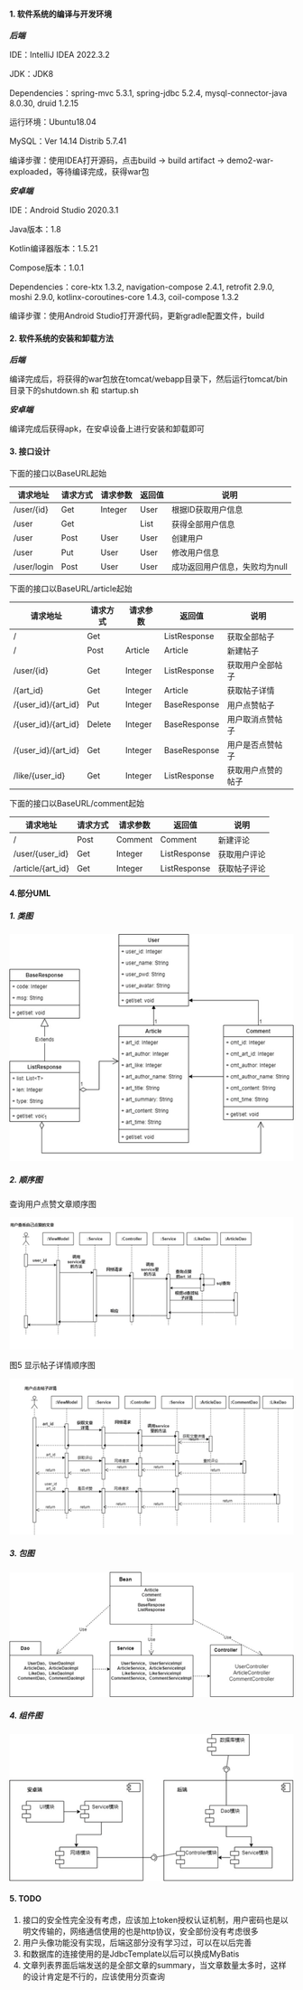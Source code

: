 #### 1. 软件系统的编译与开发环境

***后端***

IDE：IntelliJ IDEA 2022.3.2

JDK：JDK8

Dependencies：spring-mvc 5.3.1, spring-jdbc 5.2.4, mysql-connector-java 8.0.30, druid 1.2.15

运行环境：Ubuntu18.04

MySQL：Ver 14.14 Distrib 5.7.41

编译步骤：使用IDEA打开源码，点击build -> build artifact -> demo2-war-exploaded，等待编译完成，获得war包

 

***安卓端***

IDE：Android Studio 2020.3.1

Java版本：1.8

Kotlin编译器版本：1.5.21

Compose版本：1.0.1

Dependencies：core-ktx 1.3.2, navigation-compose 2.4.1, retrofit 2.9.0, moshi 2.9.0, kotlinx-coroutines-core 1.4.3, coil-compose 1.3.2

编译步骤：使用Android Studio打开源代码，更新gradle配置文件，build



#### 2. 软件系统的安装和卸载方法

***后端***

编译完成后，将获得的war包放在tomcat/webapp目录下，然后运行tomcat/bin目录下的shutdown.sh 和 startup.sh

 

***安卓端***

编译完成后获得apk，在安卓设备上进行安装和卸载即可



#### 3. 接口设计

下面的接口以BaseURL起始

| 请求地址    | 请求方式 | 请求参数 | 返回值     | 说明                           |
| ----------- | -------- | -------- | ---------- | ------------------------------ |
| /user/{id}  | Get      | Integer  | User       | 根据ID获取用户信息             |
| /user       | Get      |          | List<User> | 获得全部用户信息               |
| /user       | Post     | User     | User       | 创建用户                       |
| /user       | Put      | User     | User       | 修改用户信息                   |
| /user/login | Post     | User     | User       | 成功返回用户信息，失败均为null |

下面的接口以BaseURL/article起始

| 请求地址            | 请求方式 | 请求参数 | 返回值                | 说明               |
| ------------------- | -------- | -------- | --------------------- | ------------------ |
| /                   | Get      |          | ListResponse<Article> | 获取全部帖子       |
| /                   | Post     | Article  | Article               | 新建帖子           |
| /user/{id}          | Get      | Integer  | ListResponse<Article> | 获取用户全部帖子   |
| /{art_id}           | Get      | Integer  | Article               | 获取帖子详情       |
| /{user_id}/{art_id} | Put      | Integer  | BaseResponse          | 用户点赞帖子       |
| /{user_id}/{art_id} | Delete   | Integer  | BaseResponse          | 用户取消点赞帖子   |
| /{user_id}/{art_id} | Get      | Integer  | BaseResponse          | 用户是否点赞帖子   |
| /like/{user_id}     | Get      | Integer  | ListResponse<Article> | 获取用户点赞的帖子 |

下面的接口以BaseURL/comment起始

| 请求地址          | 请求方式 | 请求参数 | 返回值                | 说明         |
| ----------------- | -------- | -------- | --------------------- | ------------ |
| /                 | Post     | Comment  | Comment               | 新建评论     |
| /user/{user_id}   | Get      | Integer  | ListResponse<Comment> | 获取用户评论 |
| /article/{art_id} | Get      | Integer  | ListResponse<Comment> | 获取帖子评论 |



#### 4.部分UML

##### 1. 类图

![image-20230611162452583](doc/readme/image-20230611162452583.png)

##### 2. 顺序图

查询用户点赞文章顺序图

![image-20230611162635508](doc/readme/image-20230611162635508.png)

图5 显示帖子详情顺序图

![image-20230611162656531](doc/readme/image-20230611162656531.png)

##### 3. 包图

![image-20230611162756536](doc/readme/image-20230611162756536.png)

##### 4. 组件图

![image-20230611162906334](doc/readme/image-20230611162906334.png)

#### 5. TODO

1. 接口的安全性完全没有考虑，应该加上token授权认证机制，用户密码也是以明文传输的，网络通信使用的也是http协议，安全部份没有考虑很多
2. 用户头像功能没有实现，后端这部分没有学习过，可以在以后完善
3. 和数据库的连接使用的是JdbcTemplate以后可以换成MyBatis
4. 文章列表界面后端发送的是全部文章的summary，当文章数量太多时，这样的设计肯定是不行的，应该使用分页查询